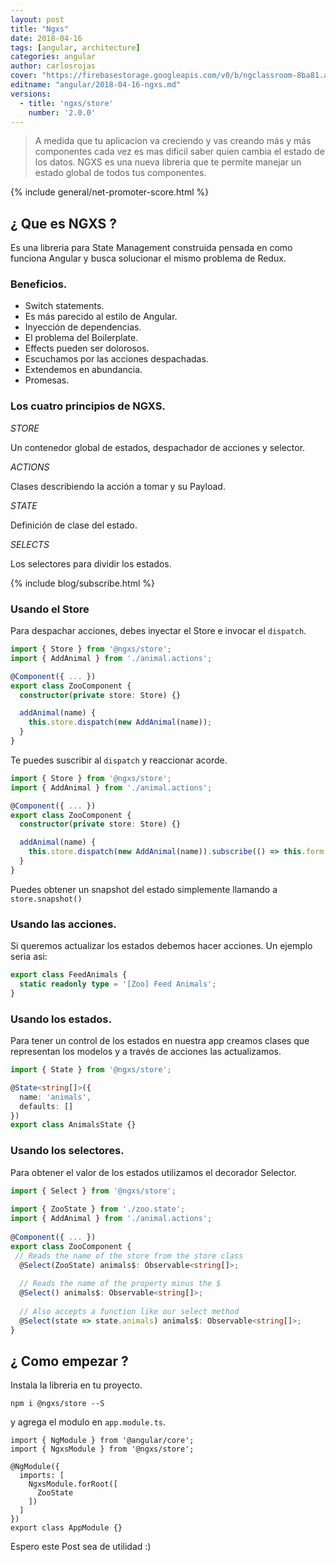 ```yaml
---
layout: post
title: "Ngxs"
date: 2018-04-16
tags: [angular, architecture]
categories: angular
author: carlosrojas
cover: "https://firebasestorage.googleapis.com/v0/b/ngclassroom-8ba81.appspot.com/o/posts%2F2018-04-16-ngxs%2Fngxs.png?alt=media&token=e3d9b11a-3eda-4262-93e1-4fb3001b80c5"
editname: "angular/2018-04-16-ngxs.md"
versions:
  - title: 'ngxs/store'
    number: '2.0.0'
---
```

> A medida que tu aplicacion va creciendo y vas creando más y más componentes cada vez es mas dificil saber quien cambia el estado de los datos. NGXS es una nueva libreria que te permite manejar un estado global de todos tus componentes.

<amp-img width="1024" height="512" layout="responsive" src="https://firebasestorage.googleapis.com/v0/b/ngclassroom-8ba81.appspot.com/o/posts%2F2018-04-16-ngxs%2Fngxs.png?alt=media&token=e3d9b11a-3eda-4262-93e1-4fb3001b80c5"></amp-img> 

{% include general/net-promoter-score.html %} 

## ¿ Que es NGXS ?

Es una libreria para State Management construida pensada en como funciona Angular y busca solucionar el mismo problema de Redux.

### Beneficios.

- Switch statements.
- Es más parecido al estilo de Angular.
- Inyección de dependencias.
- El problema del Boilerplate.
- Effects pueden ser dolorosos.
- Escuchamos por las acciones despachadas.
- Extendemos en abundancia.
- Promesas.

### Los cuatro principios de NGXS.

*STORE* 

Un contenedor global de estados, despachador de acciones y selector.

*ACTIONS*

Clases describiendo la acción a tomar y su Payload.

*STATE*

Definición de clase del estado.

*SELECTS*

Los selectores para dividir los estados.

<amp-img width="1024" height="512" layout="responsive" src="https://firebasestorage.googleapis.com/v0/b/ngclassroom-8ba81.appspot.com/o/posts%2F2018-04-16-ngxs%2Fngxsflow.png?alt=media&token=49c87ab5-067a-4b11-b784-8e29c465e6eb"></amp-img>

{% include blog/subscribe.html %}

### Usando el Store

Para despachar acciones, debes inyectar el Store e invocar el ```dispatch```.

```ts
import { Store } from '@ngxs/store';
import { AddAnimal } from './animal.actions';

@Component({ ... })
export class ZooComponent {
  constructor(private store: Store) {}

  addAnimal(name) {
    this.store.dispatch(new AddAnimal(name));
  }
}
```

Te puedes suscribir al ```dispatch``` y reaccionar acorde.

```ts
import { Store } from '@ngxs/store';
import { AddAnimal } from './animal.actions';

@Component({ ... })
export class ZooComponent {
  constructor(private store: Store) {}

  addAnimal(name) {
    this.store.dispatch(new AddAnimal(name)).subscribe(() => this.form.reset());
  }
}
```

Puedes obtener un snapshot del estado simplemente llamando a ```store.snapshot()```

### Usando las acciones.

Si queremos actualizar los estados debemos hacer acciones. Un ejemplo seria asi:

```ts
export class FeedAnimals {
  static readonly type = '[Zoo] Feed Animals';
}
```

### Usando los estados.

Para tener un control de los estados en nuestra app creamos clases que representan los modelos y a través de acciones las actualizamos.

```ts
import { State } from '@ngxs/store';

@State<string[]>({
  name: 'animals',
  defaults: []
})
export class AnimalsState {}
```

### Usando los selectores.

Para obtener el valor de los estados utilizamos el decorador Selector.

```ts
import { Select } from '@ngxs/store';
​
import { ZooState } from './zoo.state';
import { AddAnimal } from './animal.actions';
​
@Component({ ... })
export class ZooComponent {
 // Reads the name of the store from the store class
  @Select(ZooState) animals$: Observable<string[]>;
​
  // Reads the name of the property minus the $
  @Select() animals$: Observable<string[]>;
​
  // Also accepts a function like our select method
  @Select(state => state.animals) animals$: Observable<string[]>;
}
```

## ¿ Como empezar ?

Instala la libreria en tu proyecto.

```
npm i @ngxs/store --S
```

y agrega el modulo en `app.module.ts`.

````
import { NgModule } from '@angular/core';
import { NgxsModule } from '@ngxs/store';

@NgModule({
  imports: [
    NgxsModule.forRoot([
      ZooState
    ])
  ]
})
export class AppModule {}
````

Espero este Post sea de utilidad :)